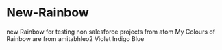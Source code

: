 # New-Rainbow
new Rainbow for testing non salesforce projects from atom
My Colours of Rainbow are from amitabhleo2
Violet
Indigo
Blue
